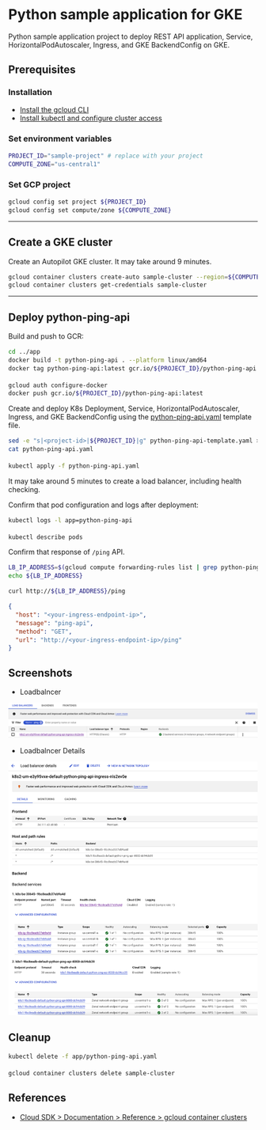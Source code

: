 # Python sample application for GKE

Python sample application project to deploy REST API application, Service, HorizontalPodAutoscaler, Ingress, and GKE BackendConfig on GKE.

## Prerequisites

### Installation

- [Install the gcloud CLI](https://cloud.google.com/sdk/docs/install)
- [Install kubectl and configure cluster access](https://cloud.google.com/kubernetes-engine/docs/how-to/cluster-access-for-kubectl)

### Set environment variables

```bash
PROJECT_ID="sample-project" # replace with your project
COMPUTE_ZONE="us-central1"
```

### Set GCP project

```bash
gcloud config set project ${PROJECT_ID}
gcloud config set compute/zone ${COMPUTE_ZONE}
```

---

## Create a GKE cluster

Create an Autopilot GKE cluster. It may take around 9 minutes.

```bash
gcloud container clusters create-auto sample-cluster --region=${COMPUTE_ZONE}
gcloud container clusters get-credentials sample-cluster
```

---

## Deploy python-ping-api

Build and push to GCR:

```bash
cd ../app
docker build -t python-ping-api . --platform linux/amd64
docker tag python-ping-api:latest gcr.io/${PROJECT_ID}/python-ping-api:latest

gcloud auth configure-docker
docker push gcr.io/${PROJECT_ID}/python-ping-api:latest
```

Create and deploy K8s Deployment, Service, HorizontalPodAutoscaler, Ingress, and GKE BackendConfig using the [python-ping-api.yaml](app/python-ping-api.yaml) template file.

```bash
sed -e "s|<project-id>|${PROJECT_ID}|g" python-ping-api-template.yaml > python-ping-api.yaml
cat python-ping-api.yaml

kubectl apply -f python-ping-api.yaml
```

It may take around 5 minutes to create a load balancer, including health checking.

Confirm that pod configuration and logs after deployment:

```bash
kubectl logs -l app=python-ping-api

kubectl describe pods
```

Confirm that response of `/ping` API.

```bash
LB_IP_ADDRESS=$(gcloud compute forwarding-rules list | grep python-ping-api | awk '{ print $2 }')
echo ${LB_IP_ADDRESS}
```

```bash
curl http://${LB_IP_ADDRESS}/ping
```

```json
{
  "host": "<your-ingress-endpoint-ip>",
  "message": "ping-api",
  "method": "GET",
  "url": "http://<your-ingress-endpoint-ip>/ping"
}
```

## Screenshots

- Loadbalncer

![loadbalancer](./screenshots/loadbalancer.png?raw=true)

- Loadbalncer Details

![loadbalancer-details](./screenshots/loadbalancer-details.png?raw=true)

## Cleanup

```bash
kubectl delete -f app/python-ping-api.yaml

gcloud container clusters delete sample-cluster
```

## References

- [Cloud SDK > Documentation > Reference > gcloud container clusters](https://cloud.google.com/sdk/gcloud/reference/container/clusters)
